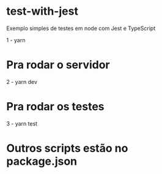 # test-with-jest
Exemplo simples de testes em node com Jest e TypeScript

1 - yarn
# Pra rodar o servidor
2 - yarn dev 
# Pra rodar os testes
3 - yarn test
# Outros scripts estão no package.json
